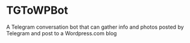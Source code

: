 # TGToWPBot
A Telegram conversation bot that can gather info and photos posted by Telegram and post to a Wordpress.com blog
